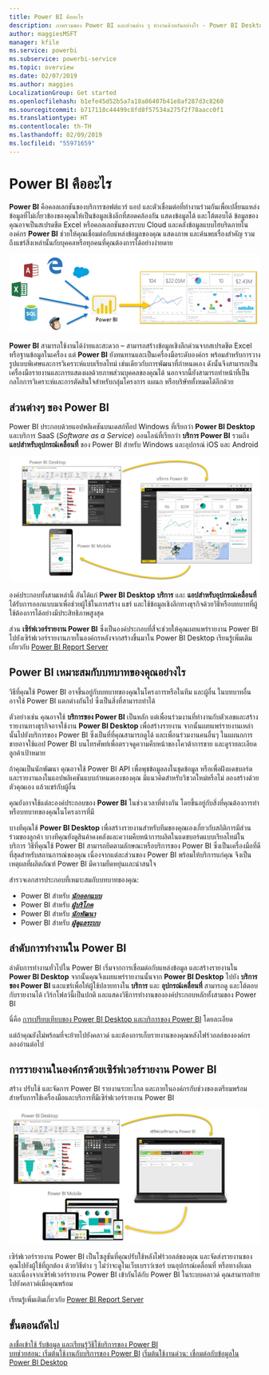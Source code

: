 ```yaml
---
title: Power BI คืออะไร
description: ภาพรวมของ Power BI และส่วนต่าง ๆ ทำงานด้วยกันอย่างไร - Power BI Desktop, บริการของ Power BI, Power BI สำหรับอุปกรณ์เคลื่อนที่, เซิร์ฟเวอร์รายงาน, Power BI Embedded
author: maggiesMSFT
manager: kfile
ms.service: powerbi
ms.subservice: powerbi-service
ms.topic: overview
ms.date: 02/07/2019
ms.author: maggies
LocalizationGroup: Get started
ms.openlocfilehash: b1efe45d52b5a7a18a86407b41e8af287d3c8260
ms.sourcegitcommit: b717118c44499c8fd8f57534a275f2f78aacc0f1
ms.translationtype: HT
ms.contentlocale: th-TH
ms.lasthandoff: 02/09/2019
ms.locfileid: "55971659"
---
```

# <a name="what-is-power-bi"></a>Power BI คืออะไร
**Power BI** คือคอลเลกชันของบริการซอฟต์แวร์ แอป และตัวเชื่อมต่อที่ทำงานร่วมกันเพื่อเปลี่ยนแหล่งข้อมูลที่ไม่เกี่ยวข้องของคุณให้เป็นข้อมูลเชิงลึกที่สอดคล้องกัน แสดงข้อมูลได้ และโต้ตอบได้ ข้อมูลของคุณอาจเป็นสเปรดชีต Excel หรือคอลเลกชันของระบบ Cloud และคลังข้อมูลแบบไฮบริดภายในองค์กร **Power BI** ช่วยให้คุณเชื่อมต่อกับแหล่งข้อมูลของคุณ แสดงภาพ และค้นพบเรื่องสำคัญ รวมถึงแชร์สิ่งเหล่านั้นกับบุคคลหรือทุกคนที่คุณต้องการได้อย่างง่ายดาย

![ไดอะแกรมแสดงแหล่งการป้อนข้อมูลสำหรับ Power BI](media/power-bi-overview/power-bi-input-new.png)

**Power BI** สามารถใช้งานได้ง่ายและสะดวก – สามารถสร้างข้อมูลเชิงลึกด่วนจากสเปรดชีต Excel หรือฐานข้อมูลในเครื่อง แต่ **Power BI** ยังทนทานและเป็นเครื่องมือระดับองค์กร พร้อมสำหรับการวางรูปแบบพิเศษและการวิเคราะห์แบบเรียลไทม์ เช่นเดียวกับการพัฒนาที่กำหนดเอง ดังนั้นจึงสามารถเป็นเครื่องมือรายงานและการแสดงผลด้วยภาพส่วนบุคคลของคุณได้ นอกจากนี้ยังสามารถทำหน้าที่เป็นกลไกการวิเคราะห์และการตัดสินใจสำหรับกลุ่มโครงการ แผนก หรือบริษัททั้งหมดได้อีกด้วย

## <a name="the-parts-of-power-bi"></a>ส่วนต่างๆ ของ Power BI
Power BI ประกอบด้วยแอปพลิเคชันบนเดสก์ท็อป Windows ที่เรียกว่า **Power BI Desktop** และบริการ SaaS (*Software as a Service*) ออนไลน์ที่เรียกว่า **บริการ Power BI** รวมถึง **แอปสำหรับอุปกรณ์เคลื่อนที่** ของ Power BI สำหรับ Windows และอุปกรณ์ iOS และ Android

![Power BI Desktop, บริการ, อุปกรณ์เคลื่อนที่](media/power-bi-overview/power-bi-blocks.png)

องค์ประกอบทั้งสามเหล่านี้ อันได้แก่ **Pwer BI Desktop** **บริการ** และ **แอปสำหรับอุปกรณ์เคลื่อนที่** ได้รับการออกแบบมาเพื่อช่วยผู้ใช้ในการสร้าง แชร์ และใช้ข้อมูลเชิงลึกทางธุรกิจด้วยวิธีหรือบทบาทที่ผู้ใช้ต้องการได้อย่างมีประสิทธิภาพสูงสุด

ส่วน **เซิร์ฟเวอร์รายงาน Power BI** ซึ่งเป็นองค์ประกอบที่สี่จะช่วยให้คุณเผยแพร่รายงาน Power BI ไปยังเซิร์ฟเวอร์รายงานภายในองค์กรหลังจากสร้างขึ้นมาใน Power BI Desktop เรียนรู้เพิ่มเติมเกี่ยวกับ [Power BI Report Server](#on-premises-reporting-with-power-bi-report-server)

## <a name="how-power-bi-matches-your-role"></a>Power BI เหมาะสมกับบทบาทของคุณอย่างไร
วิธีที่คุณใช้ Power BI อาจขึ้นอยู่กับบทบาทของคุณในโครงการหรือในทีม และผู้อื่น ในบทบาทอื่น อาจใช้ Power BI แตกต่างกันไป ซึ่งเป็นสิ่งที่สามารถทำได้

ตัวอย่างเช่น คุณอาจใช้ **บริการของ Power BI** เป็นหลัก แต่เพื่อนร่วมงานที่ทำงานกับตัวเลขและสร้างรายงานทางธุรกิจอาจใช้งาน **Power BI Desktop** เพื่อสร้างรายงาน จากนั้นเผยแพร่รายงานเหล่านั้นไปยังบริการของ Power BI ซึ่งเป็นที่ที่คุณสามารถดูได้ และเพื่อนร่วมงานคนอื่นๆ ในแผนกการขายอาจใช้แอป Power BI บนโทรศัพท์เพื่อตรวจดูความคืบหน้าของโควต้าการขาย และดูรายละเอียดลูกค้าเป้าหมาย

ถ้าคุณเป็นนักพัฒนา คุณอาจใช้ Power BI API เพื่อพุชข้อมูลลงในชุดข้อมูล หรือเพื่อฝังแดชบอร์ดและรายงานลงในแอปพลิเคชันแบบกำหนดเองของคุณ มีแนวคิดสำหรับวิชวลใหม่หรือไม่ ลองสร้างด้วยตัวคุณเอง แล้วแชร์กับผู้อื่น  

คุณยังอาจใช้แต่ละองค์ประกอบของ **Power BI** ในช่วงเวลาที่ต่างกัน โดยขึ้นอยู่กับสิ่งที่คุณต้องการทำหรือบทบาทของคุณในโครงการที่มี

บางทีคุณใช้ **Power BI Desktop** เพื่อสร้างรายงานสำหรับทีมของคุณเองเกี่ยวกับสถิติการมีส่วนร่วมของลูกค้า บางทีคุณยังดูสินค้าคงคลังและความคืบหน้าการผลิตในแดชบอร์ดแบบเรียลไทม์ในบริการ วิธีที่คุณใช้ Power BI สามารถยึดตามลักษณะหรือบริการของ Power BI ซึ่งเป็นเครื่องมือที่ดีที่สุดสำหรับสถานการณ์ของคุณ เนื่องจากแต่ละส่วนของ Power BI พร้อมให้บริการแก่คุณ จึงเป็นเหตุผลที่ผลิตภัณฑ์ Power BI มีความยืดหยุ่นและน่าสนใจ

สำรวจเอกสารประกอบที่เหมาะสมกับบทบาทของคุณ:
- Power BI สำหรับ [***นักออกแบบ***](desktop-what-is-desktop.md)
- Power BI สำหรับ [***ผู้บริโภค***](consumer/end-user-consumer.md)
- Power BI สำหรับ [***นักพัฒนา***](developer/what-can-you-do.md)
- Power BI สำหรับ [***ผู้ดูแลระบบ***](service-admin-administering-power-bi-in-your-organization.md)

## <a name="the-flow-of-work-in-power-bi"></a>ลำดับการทำงานใน Power BI
ลำดับการทำงานทั่วไปใน Power BI เริ่มจากการเชื่อมต่อกับแหล่งข้อมูล และสร้างรายงานใน **Power BI Desktop** จากนั้นคุณจึงเผยแพร่รายงานนั้นจาก **Power BI Desktop** ไปยัง **บริการของ Power BI** และแชร์เพื่อให้ผู้ใช้ปลายทางใน **บริการ** และ **อุปกรณ์เคลื่อนที่** สามารถดู และโต้ตอบกับรายงานได้
เวิร์กโฟลว์นี้เป็นปกติ และแสดงวิธีการทำงานขององค์ประกอบหลักทั้งสามของ Power BI

นี่คือ [การเปรียบเทียบของ Power BI Desktop และบริการของ Power BI](service-service-vs-desktop.md) โดยละเอียด

แต่ถ้าคุณยังไม่พร้อมที่จะย้ายไปยังคลาวด์ และต้องการเก็บรายงานของคุณหลังไฟร์วอลล์ขององค์กร  ลองอ่านต่อไป

## <a name="on-premises-reporting-with-power-bi-report-server"></a>การรายงานในองค์กรด้วยเซิร์ฟเวอร์รายงาน Power BI
สร้าง ปรับใช้ และจัดการ Power BI รายงานระยะไกล และภายในองค์กรกับช่วงของเตรียมพร้อมสำหรับการใช้เครื่องมือและบริการที่มีเซิร์ฟเวอร์รายงาน Power BI

![ไดอะแกรมสำหรับภายในองค์กร](media/power-bi-overview/power-bi-report-server2.png)

เซิร์ฟเวอร์รายงาน Power BI เป็นโซลูชันที่คุณปรับใช้หลังไฟร์วอลล์ของคุณ และจัดส่งรายงานของคุณไปยังผู้ใช้ที่ถูกต้อง ด้วยวิธีต่าง ๆ ไม่ว่าจะดูในเว็บเบราว์เซอร์ บนอุปกรณ์เคลื่อนที่ หรือทางอีเมล และเนื่องจากเซิร์ฟเวอร์รายงาน Power BI เข้ากันได้กับ Power BI ในระบบคลาวด์ คุณสามารถย้ายไปยังคลาวด์เมื่อคุณพร้อม 

เรียนรู้เพิ่มเติมเกี่ยวกับ [Power BI Report Server](report-server/get-started.md)

## <a name="next-steps"></a>ขั้นตอนถัดไป
[ลงชื่อเข้าใช้ รับข้อมูล และเรียนรู้วิธีใช้บริการของ Power BI](service-the-new-power-bi-experience.md)   
[บทช่วยสอน: เริ่มต้นใช้งานกับบริการของ Power BI](service-get-started.md)
[เริ่มต้นใช้งานด่วน: เชื่อมต่อกับข้อมูลใน Power BI Desktop](desktop-quickstart-connect-to-data.md)